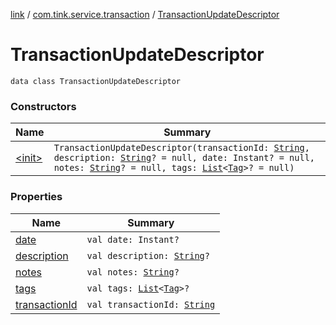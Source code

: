 [link](../../index.md) / [com.tink.service.transaction](../index.md) / [TransactionUpdateDescriptor](./index.md)

# TransactionUpdateDescriptor

`data class TransactionUpdateDescriptor`

### Constructors

| Name | Summary |
|---|---|
| [&lt;init&gt;](-init-.md) | `TransactionUpdateDescriptor(transactionId: `[`String`](https://kotlinlang.org/api/latest/jvm/stdlib/kotlin/-string/index.html)`, description: `[`String`](https://kotlinlang.org/api/latest/jvm/stdlib/kotlin/-string/index.html)`? = null, date: Instant? = null, notes: `[`String`](https://kotlinlang.org/api/latest/jvm/stdlib/kotlin/-string/index.html)`? = null, tags: `[`List`](https://kotlinlang.org/api/latest/jvm/stdlib/kotlin.collections/-list/index.html)`<`[`Tag`](../../com.tink.model.transaction/-tag/index.md)`>? = null)` |

### Properties

| Name | Summary |
|---|---|
| [date](date.md) | `val date: Instant?` |
| [description](description.md) | `val description: `[`String`](https://kotlinlang.org/api/latest/jvm/stdlib/kotlin/-string/index.html)`?` |
| [notes](notes.md) | `val notes: `[`String`](https://kotlinlang.org/api/latest/jvm/stdlib/kotlin/-string/index.html)`?` |
| [tags](tags.md) | `val tags: `[`List`](https://kotlinlang.org/api/latest/jvm/stdlib/kotlin.collections/-list/index.html)`<`[`Tag`](../../com.tink.model.transaction/-tag/index.md)`>?` |
| [transactionId](transaction-id.md) | `val transactionId: `[`String`](https://kotlinlang.org/api/latest/jvm/stdlib/kotlin/-string/index.html) |
